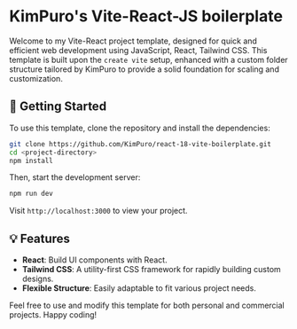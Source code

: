 # KimPuro's Vite-React-JS boilerplate

Welcome to my Vite-React project template, designed for quick and efficient web development using JavaScript, React, Tailwind CSS. This template is built upon the `create vite` setup, enhanced with a custom folder structure tailored by KimPuro to provide a solid foundation for scaling and customization.

## 🚀 Getting Started

To use this template, clone the repository and install the dependencies:

```bash
git clone https://github.com/KimPuro/react-18-vite-boilerplate.git
cd <project-directory>
npm install
```

Then, start the development server:

```bash
npm run dev
```

Visit `http://localhost:3000` to view your project.

## 💡 Features

- **React**: Build UI components with React.
- **Tailwind CSS**: A utility-first CSS framework for rapidly building custom designs.
- **Flexible Structure**: Easily adaptable to fit various project needs.

Feel free to use and modify this template for both personal and commercial projects. Happy coding!
